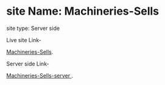 # site Name: Machineries-Sells

site type: Server side


Live site Link-

 [Machineries-Sells](https://machineries-sells.web.app).


 Server side Link-

 [Machineries-Sells-server ](https://machineries-sells-server.vercel.app).

